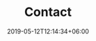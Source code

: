 ---
title: "Contact"
date: 2019-05-12T12:14:34+06:00
description: "This is meta description."
type : "astronomy_club/contact"
layout: "list.html"
---